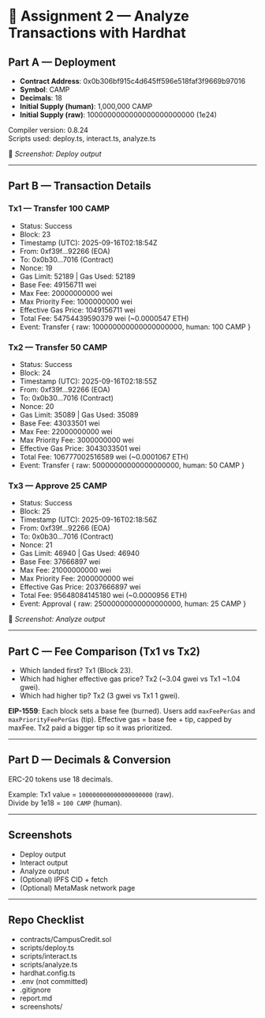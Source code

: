 # 📑 Assignment 2 — Analyze Transactions with Hardhat

## Part A — Deployment
- **Contract Address**: 0x0b306bf915c4d645ff596e518faf3f9669b97016  
- **Symbol**: CAMP  
- **Decimals**: 18  
- **Initial Supply (human)**: 1,000,000 CAMP  
- **Initial Supply (raw)**: 1000000000000000000000000 (1e24)  

Compiler version: 0.8.24  
Scripts used: deploy.ts, interact.ts, analyze.ts  

📸 *Screenshot: Deploy output*

---

## Part B — Transaction Details

### Tx1 — Transfer 100 CAMP
- Status: Success  
- Block: 23  
- Timestamp (UTC): 2025-09-16T02:18:54Z  
- From: 0xf39f…92266 (EOA)  
- To: 0x0b30…7016 (Contract)  
- Nonce: 19  
- Gas Limit: 52189 | Gas Used: 52189  
- Base Fee: 49156711 wei  
- Max Fee: 20000000000 wei  
- Max Priority Fee: 1000000000 wei  
- Effective Gas Price: 1049156711 wei  
- Total Fee: 54754439590379 wei (~0.0000547 ETH)  
- Event: Transfer { raw: 100000000000000000000, human: 100 CAMP }  

### Tx2 — Transfer 50 CAMP
- Status: Success  
- Block: 24  
- Timestamp (UTC): 2025-09-16T02:18:55Z  
- From: 0xf39f…92266 (EOA)  
- To: 0x0b30…7016 (Contract)  
- Nonce: 20  
- Gas Limit: 35089 | Gas Used: 35089  
- Base Fee: 43033501 wei  
- Max Fee: 22000000000 wei  
- Max Priority Fee: 3000000000 wei  
- Effective Gas Price: 3043033501 wei  
- Total Fee: 106777002516589 wei (~0.0001067 ETH)  
- Event: Transfer { raw: 50000000000000000000, human: 50 CAMP }  

### Tx3 — Approve 25 CAMP
- Status: Success  
- Block: 25  
- Timestamp (UTC): 2025-09-16T02:18:56Z  
- From: 0xf39f…92266 (EOA)  
- To: 0x0b30…7016 (Contract)  
- Nonce: 21  
- Gas Limit: 46940 | Gas Used: 46940  
- Base Fee: 37666897 wei  
- Max Fee: 21000000000 wei  
- Max Priority Fee: 2000000000 wei  
- Effective Gas Price: 2037666897 wei  
- Total Fee: 95648084145180 wei (~0.0000956 ETH)  
- Event: Approval { raw: 25000000000000000000, human: 25 CAMP }  

📸 *Screenshot: Analyze output*

---

## Part C — Fee Comparison (Tx1 vs Tx2)
- Which landed first? Tx1 (Block 23).  
- Which had higher effective gas price? Tx2 (~3.04 gwei vs Tx1 ~1.04 gwei).  
- Which had higher tip? Tx2 (3 gwei vs Tx1 1 gwei).  

**EIP-1559**: Each block sets a base fee (burned). Users add `maxFeePerGas` and `maxPriorityFeePerGas` (tip). Effective gas = base fee + tip, capped by maxFee. Tx2 paid a bigger tip so it was prioritized.  

---

## Part D — Decimals & Conversion
ERC-20 tokens use 18 decimals.  

Example: Tx1 value = `100000000000000000000` (raw).  
Divide by 1e18 = `100 CAMP` (human).  

---

## Screenshots
- Deploy output  
- Interact output  
- Analyze output  
- (Optional) IPFS CID + fetch  
- (Optional) MetaMask network page  

---

## Repo Checklist
- contracts/CampusCredit.sol  
- scripts/deploy.ts  
- scripts/interact.ts  
- scripts/analyze.ts  
- hardhat.config.ts  
- .env (not committed)  
- .gitignore  
- report.md  
- screenshots/  
